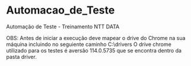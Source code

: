 # Automacao_de_Teste
Automação de Teste - Treinamento NTT DATA

OBS: Antes de iniciar a execução deve mapear o drive do Chrome na sua máquina incluindo no seguiente caminho C:\drivers
O drive chrome utilizado para os testes é aversão 114.0.5735 que se encontra dentro da pasta driver.

